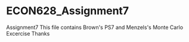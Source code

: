 # ECON628_Assignment7
Assignment7
This file contains Brown's PS7 and Menzels's Monte Carlo Excercise
Thanks
